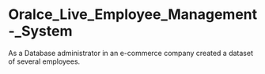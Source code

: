 # Oralce_Live_Employee_Management-_System
As a Database administrator in an e-commerce company created a dataset of several employees.
